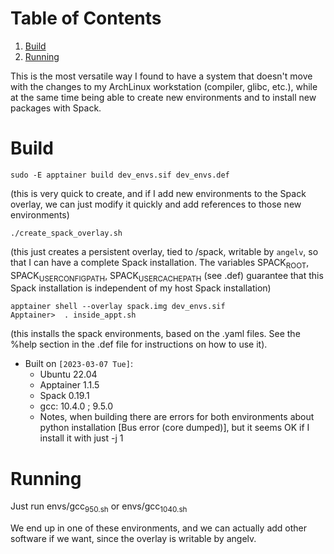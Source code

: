 
# Table of Contents

1.  [Build](#org874a16d)
2.  [Running](#orgd1bd20d)

This is the most versatile way I found to have a system that doesn't move with
the changes to my ArchLinux workstation (compiler, glibc, etc.), while at the
same time being able to create new environments and to install new packages with
Spack.


<a id="org874a16d"></a>

# Build

    sudo -E apptainer build dev_envs.sif dev_envs.def

(this is very quick to create, and if I add new environments to the Spack
overlay, we can just modify it quickly and add references to those new environments)

    ./create_spack_overlay.sh

(this just creates a persistent overlay, tied to /spack, writable by `angelv`,
so that I can have a complete Spack installation. The variables SPACK<sub>ROOT</sub>,
SPACK<sub>USER</sub><sub>CONFIG</sub><sub>PATH</sub>, SPACK<sub>USER</sub><sub>CACHE</sub><sub>PATH</sub> (see .def) guarantee that this
Spack installation is independent of my host Spack installation)      

    apptainer shell --overlay spack.img dev_envs.sif
    Apptainer>  . inside_appt.sh

(this installs the spack environments, based on the .yaml files. See the %help
section in the .def file for instructions on how to use it).

-   Built on `[2023-03-07 Tue]`:
    -   Ubuntu 22.04
    -   Apptainer 1.1.5
    -   Spack 0.19.1
    -   gcc: 10.4.0 ; 9.5.0
    -   Notes, when building there are errors for both environments about python
        installation [Bus error (core dumped)], but it seems OK if I install it with
        just -j 1


<a id="orgd1bd20d"></a>

# Running

Just run envs/gcc<sub>9</sub><sub>5</sub><sub>0.sh</sub> or envs/gcc<sub>10</sub><sub>4</sub><sub>0.sh</sub>

We end up in one of these environments, and we can actually add other software
if we want, since the overlay is writable by angelv.

